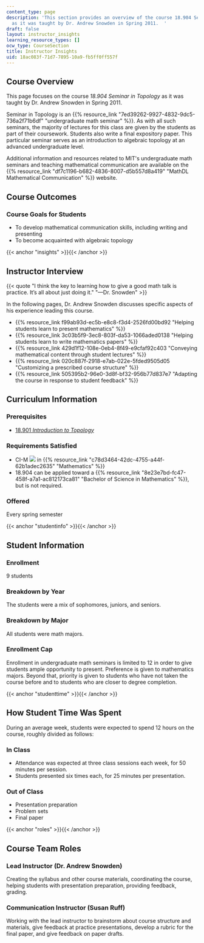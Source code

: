 ```yaml
---
content_type: page
description: 'This section provides an overview of the course 18.904 Seminar in Topology
  as it was taught by Dr. Andrew Snowden in Spring 2011.  '
draft: false
layout: instructor_insights
learning_resource_types: []
ocw_type: CourseSection
title: Instructor Insights
uid: 18ac083f-71d7-7895-10a9-fb5ff0ff557f
---
```

## Course Overview

This page focuses on the course _18.904_ _Seminar in Topology_ as it was taught by Dr. Andrew Snowden in Spring 2011.

Seminar in Topology is an {{% resource_link "7ed39262-9927-4832-9dc5-736a2f71b6df" "undergraduate math seminar" %}}. As with all such seminars, the majority of lectures for this class are given by the students as part of their coursework. Students also write a final expository paper. This particular seminar serves as an introduction to algebraic topology at an advanced undergraduate level.

Additional information and resources related to MIT's undergraduate math seminars and teaching mathematical communication are available on the {{% resource_link "df7c1196-b682-4836-8007-d5b557d8a419" "MathDL Mathematical Communication" %}} website.

## Course Outcomes

### Course Goals for Students

- To develop mathematical communication skills, including writing and presenting
- To become acquainted with algebraic topology

{{< anchor "insights" >}}{{< /anchor >}}

## Instructor Interview

{{< quote "I think the key to learning how to give a good math talk is practice. It’s all about just doing it." "—Dr. Snowden" >}}

In the following pages, Dr. Andrew Snowden discusses specific aspects of his experience leading this course.

- {{% resource_link f99ab93d-ec5b-e8c8-f3d4-2526fd00bd92 "Helping students learn to present mathematics" %}}
- {{% resource_link 3c03b5f9-3ec8-803f-da53-1066aded0138 "Helping students learn to write mathematics papers" %}}
- {{% resource_link 429d1f12-108e-0eb4-8f49-e9cfaf92c403 "Conveying mathematical content through student lectures" %}}
- {{% resource_link 020c887f-2918-e7ab-022e-5fded9505d05 "Customizing a prescribed course structure" %}}
- {{% resource_link 505395b2-96e0-3d8f-bf32-956b77d837e7 "Adapting the course in response to student feedback" %}}

## Curriculum Information

### Prerequisites

- [18.901 _Introduction to Topology_](/courses/18-901-introduction-to-topology-fall-2004)

### Requirements Satisfied

- CI-M ![](/images/educator/icon-question-cim.png) in {{% resource_link "c78d3464-42dc-4755-a44f-62b1adec2635" "Mathematics" %}}
- 18.904 can be applied toward a {{% resource_link "8e23e7bd-fc47-458f-a7a1-ac812173ca81" "Bachelor of Science in Mathematics" %}}, but is not required.

### Offered

Every spring semester

{{< anchor "studentinfo" >}}{{< /anchor >}}

## Student Information

### Enrollment

9 students

### Breakdown by Year

The students were a mix of sophomores, juniors, and seniors.

### Breakdown by Major

All students were math majors.

### Enrollment Cap

Enrollment in undergraduate math seminars is limited to 12 in order to give students ample opportunity to present. Preference is given to mathematics majors. Beyond that, priority is given to students who have not taken the course before and to students who are closer to degree completion.

{{< anchor "studenttime" >}}{{< /anchor >}}

## How Student Time Was Spent

During an average week, students were expected to spend 12 hours on the course, roughly divided as follows:

### In Class

- Attendance was expected at three class sessions each week, for 50 minutes per session.
- Students presented six times each, for 25 minutes per presentation.

### Out of Class

- Presentation preparation
- Problem sets
- Final paper

{{< anchor "roles" >}}{{< /anchor >}}

## Course Team Roles

### Lead Instructor (Dr. Andrew Snowden)

Creating the syllabus and other course materials, coordinating the course, helping students with presentation preparation, providing feedback, grading.

### Communication Instructor (Susan Ruff)

Working with the lead instructor to brainstorm about course structure and materials, give feedback at practice presentations, develop a rubric for the final paper, and give feedback on paper drafts.